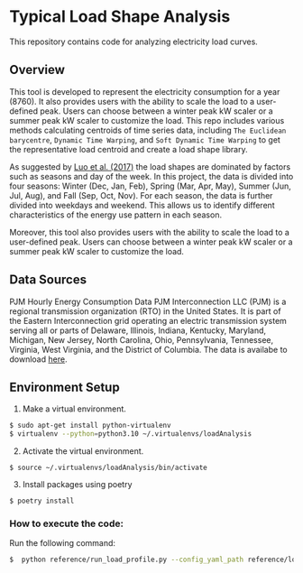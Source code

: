 # Typical Load Shape Analysis
This repository contains code for analyzing electricity load curves.

## Overview
This tool is developed to represent the electricity consumption for a year (8760). It also provides users with the ability to scale the load to a user-defined peak. Users can choose between a winter peak kW scaler or a summer peak kW scaler to customize the load.
This repo includes various methods calculating centroids of time series data, including `The Euclidean barycentre`, `Dynamic Time Warping`, and `Soft Dynamic Time Warping` to get the representative load centroid and create a load shape library.

As suggested by [Luo et al. (2017)](https://www.sciencedirect.com/science/article/abs/pii/S0306261917309819) the load shapes are dominated by factors such as seasons and day of the week. In this project, the data is divided into four seasons: Winter (Dec, Jan, Feb), Spring (Mar, Apr, May), Summer (Jun, Jul, Aug), and Fall (Sep, Oct, Nov). For each season, the data is further divided into weekdays and weekend. This allows us to identify different characteristics of the energy use pattern in each season. 

Moreover, this tool also provides users with the ability to scale the load to a user-defined peak. Users can choose between a winter peak kW scaler or a summer peak kW scaler to customize the load.

## Data Sources
PJM Hourly Energy Consumption Data
PJM Interconnection LLC (PJM) is a regional transmission organization (RTO) in the United States. It is part of the Eastern Interconnection grid operating an electric transmission system serving all or parts of Delaware, Illinois, Indiana, Kentucky, Maryland, Michigan, New Jersey, North Carolina, Ohio, Pennsylvania, Tennessee, Virginia, West Virginia, and the District of Columbia.
The data is availabe to download [here](https://www.kaggle.com/datasets/robikscube/hourly-energy-consumption?resource=download&select=COMED_hourly.csv).

## Environment Setup
1) Make a virtual environment.
``` bash
$ sudo apt-get install python-virtualenv
$ virtualenv --python=python3.10 ~/.virtualenvs/loadAnalysis
```
2) Activate the virtual environment.
```
$ source ~/.virtualenvs/loadAnalysis/bin/activate
```
3) Install packages using poetry
```
$ poetry install
```

### How to execute the code:
Run the following command:
``` bash
$  python reference/run_load_profile.py --config_yaml_path reference/load_config.yaml
```
